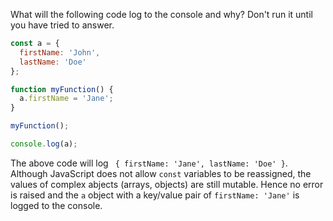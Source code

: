 What will the following code log to the console and why? Don't run it until you have tried to answer.

```js
const a = {
  firstName: 'John',
  lastName: 'Doe'
};

function myFunction() {
  a.firstName = 'Jane';
}

myFunction();

console.log(a);
```

The above code will log ` { firstName: 'Jane', lastName: 'Doe' }`.  Although JavaScript does not allow `const` variables to be reassigned, the values of complex abjects (arrays, objects) are still mutable.  Hence no error is raised and the `a` object with a key/value pair of `firstName: 'Jane'` is logged to the console.